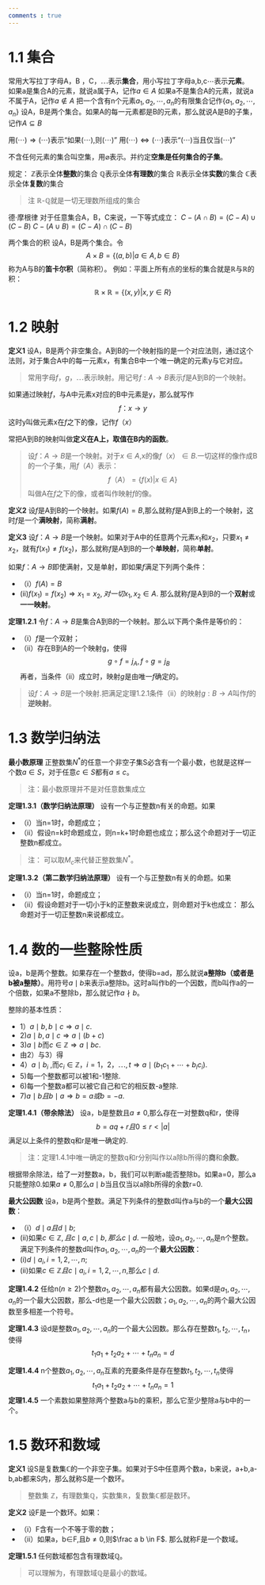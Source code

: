 ```yaml
---
comments : true
---
```


# 1.1 集合

常用大写拉丁字母A，B ，C，$\cdots$表示**集合**，用小写拉丁字母a,b,c$\cdots$表示**元素**。
如果a是集合A的元素，就说a属于A，记作$a\in A$
如果a不是集合A的元素，就说a不属于A，记作$a\notin A$
把一个含有n个元素$a_1,a_2,\cdots,a_n$的有限集合记作$\{a_1,a_2,\cdots,a_n\}$
设A，B是两个集合。如果A的每一元素都是B的元素，那么就说A是B的子集，记作$A\subseteq B$

用$(\cdots)\Rightarrow(\cdots)$表示“如果$(\cdots)$,则$(\cdots)$”
用$(\cdots)\iff(\cdots)$表示“$(\cdots)$当且仅当$(\cdots)$”

不含任何元素的集合叫空集，用$\varnothing$表示。并约定**空集是任何集合的子集**。

规定：
$\mathbb{Z}$表示全体**整数**的集合
$\mathbb{Q}$表示全体**有理数**的集合
$\mathbb{R}$表示全体**实数**的集合
$\mathbb{C}$表示全体**复数**的集合
> 注  $\mathbb{R}$-$\mathbb{Q}$就是一切无理数所组成的集合

德·摩根律  对于任意集合A，B，C来说，一下等式成立：
$C-(A\cap B)=(C-A)\cup (C-B)$
$C-(A\cup B)=(C-A)\cap (C-B)$

两个集合的积
设A，B是两个集合。令$$A\times B=\{(a,b)\vert a\in A,b\in B\}$$称为A与B的**笛卡尔积**（简称积）。
例如：平面上所有点的坐标的集合就是$\mathbb{R}$与$\mathbb{R}$的积：$$\mathbb{R}\times\mathbb{R}=\{(x,y)\vert x,y\in R\}$$
# 1.2 映射
**定义1**  设A，B是两个非空集合。A到B的一个映射指的是一个对应法则，通过这个法则，对于集合A中的每一元素x，有集合B中一个唯一确定的元素y与它对应。
> 常用字母$f，g，\cdots$表示映射。用记号$f:A\to B$表示$f$是A到B的一个映射。

如果通过映射$f$，与A中元素x对应的B中元素是y，那么就写作$$f：x\to y$$这时y叫做元素x在$f$之下的像，记作$f（x）$

常把A到B的映射叫做**定义在A上，取值在B内的函数**。
> 设$f：A\to B$是一个映射。对于$x\in A$,x的像$f（x）\in B$.一切这样的像作成B的一个子集，用$f（A）$表示：$$f（A）=\{f(x)\vert x\in A\}$$叫做A在$f$之下的像，或者叫作映射$f$的像。

**定义2**  设$f$是A到B的一个映射。如果$f(A)=B$,那么就称$f$是A到B上的一个映射，这时$f$是一个**满映射**，简称**满射**。

**定义3**  设$f：A\to B$是一个映射。如果对于A中的任意两个元素$x_1$和$x_2$，只要$x_1\neq x_2$，就有$f(x_1)\neq f(x_2)$，那么就称$f$是A到B的一个**单映射**，简称**单射**。

  如果$f：A\to B$即使满射，又是单射，即如果$f$满足下列两个条件：
  * （i）$f(A)=B$
  *   (ii)$f(x_1)=f(x_2)\Rightarrow x_1=x_2,对一切x_1,x_2\in A$.
    那么就称$f$是A到B的一个**双射**或**一一映射**。

**定理1.2.1**  令$f：A\to B$是集合A到B的一个映射。那么以下两个条件是等价的：
* （i）$f$是一个双射；
* （ii）存在B到A的一个映射g，使得$$g\circ f=j_A,f\circ g=j_B$$再者，当条件（ii）成立时，映射$g$是由唯一$f$确定的。

> 设$f：A\to B$是一个映射.把满足定理1.2.1条件（ii）的映射$g:B\to A$叫作$f$的**逆映射**。

# 1.3 数学归纳法
**最小数原理**   正整数集$N^*$的任意一个非空子集S必含有一个最小数，也就是这样一个数$a\in S$，对于任意$c\in S$都有$a\leqslant c$。
> 注：最小数原理并不是对任意数集成立

**定理1.3.1（数学归纳法原理）**   设有一个与正整数n有关的命题。如果
* （i）当n=1时，命题成立；
* （ii）假设n=k时命题成立，则n=k+1时命题也成立；那么这个命题对于一切正整数n都成立。
> 注： 可以取$M_c$来代替正整数集$N^*$。

**定理1.3.2（第二数学归纳法原理）**  设有一个与正整数n有关的命题。如果
* （i）当n=1时，命题成立；
* （ii）假设命题对于一切小于k的正整数来说成立，则命题对于k也成立：
那么命题对于一切正整数n来说都成立。

# 1.4 数的一些整除性质
  设a，b是两个整数。如果存在一个整数d，使得b=ad，那么就说**a整除b（或者是b被a整除）**。用符号$a \mid b$来表示a整除b。这时a叫作b的一个因数，而b叫作a的一个倍数，如果a不整除b，那么就记作$a\nmid b$。

整除的基本性质：
* 1）$a\mid b,b\mid c\Rightarrow a\mid c$.
* 2)$a\mid b,a\mid c\Rightarrow a\mid (b+c)$
* 3)$a\mid b$而$c\in \mathbb{Z} \Rightarrow a\mid bc$.
* 由2）与3）得
* 4）$a\mid b_i$ ,而$c_i\in \mathbb{Z}，i=1，2，\cdots,t\Rightarrow a \mid (b_1c_1+\cdots+b_ic_i)$.
* 5)每一个整数都可以被1和-1整除.
* 6)每一个整数a都可以被它自己和它的相反数-a整除.
* 7)$a\mid b 且b\mid a\Rightarrow b=a或b=-a$.

**定理1.4.1（带余除法）**  设a，b是整数且$a\neq0$,那么存在一对整数q和r，使得$$b=aq+r且0\leqslant r < \vert a \vert$$满足以上条件的整数q和r是唯一确定的.
> 注：定理1.4.1中唯一确定的整数q和r分别叫作以a除b所得的**商**和**余数**。

  根据带余除法，给了一对整数a，b，我们可以判断a能否整除b。如果a=0，那么a只能整除0.如果$a\neq0$,那么$a\mid b$当且仅当以a除b所得的余数r=0.

**最大公因数**
设a，b是两个整数。满足下列条件的整数d叫作a与b的一个**最大公因数**：
* （i）$d\mid a且d\mid b$;
*   (ii)如果$c\in \mathbb{Z},且c\mid a, c\mid b ,那么c\mid d$.
一般地，设$a_1,a_2,\cdots,a_n$是n个整数。满足下列条件的整数d叫作$a_1,a_2,\cdots,a_n$的一个**最大公因数**：
* (i)$d\mid a_i,i=1,2,\cdots,n$;
* (ii)如果$c\in \mathbb{Z}且c\mid a_i,i=1,2,\cdots,n$,那么$c\mid d$.

**定理1.4.2**  任给n($n\geqslant 2$)个整数$a_1,a_2,\cdots,a_n$都有最大公因数。如果d是$a_1,a_2,\cdots,a_n$的一个最大公因数，那么-d也是一个最大公因数；$a_1,a_2,\cdots,a_n$的两个最大公因数至多相差一个符号。

**定理1.4.3**  设d是整数$a_1,a_2,\cdots,a_n$的一个最大公因数。那么存在整数$t_1,t_2,\cdots,t_n$，使得$$t_1a_1+t_2a_2+\cdots+t_na_n=d$$

**定理1.4.4**  n个整数$a_1,a_2,\cdots,a_n$互素的充要条件是存在整数$t_1,t_2,\cdots,t_n$使得$$t_1a_1+t_2a_2+\cdots+t_na_n=1$$
**定理1.4.5**  一个素数如果整除两个整数a与b的乘积，那么它至少整除a与b中的一个。

# 1.5 数环和数域

**定义1**  设S是复数集$\mathbb{C}$的一个非空子集。如果对于S中任意两个数a，b来说，a+b,a-b,ab都来S内，那么就称S是一个数环。
>整数集 $\mathbb{Z}$，有理数集$\mathbb{Q}$，实数集$\mathbb{R}$，复数集$\mathbb{C}$都是数环。

**定义2**  设F是一个数环。如果：
* （i）F含有一个不等于零的数；
* （ii）如果a，b$\in$F,且$b\neq0$,则$\frac a b \in F$.
那么就称F是一个数域。

**定理1.5.1**  任何数域都包含有理数域$\mathbb{Q}$。
> 可以理解为，有理数域$\mathbb{Q}$是最小的数域。

